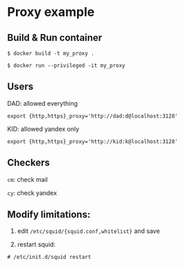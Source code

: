 # Proxy example

## Build & Run container

```
$ docker build -t my_proxy .

$ docker run --privileged -it my_proxy
```

## Users

DAD: allowed everything

```export {http,https}_proxy='http://dad:d@localhost:3128'```

KID: allowed yandex only

```export {http,https}_proxy='http://kid:k@localhost:3128'```


## Checkers

`cm`: check mail

`cy`: check yandex

## Modify limitations:

1. edit `/etc/squid/{squid.conf,whitelist}` and save

2. restart squid:

```# /etc/init.d/squid restart```

